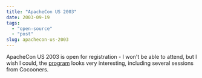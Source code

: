 ```yaml
---
title: "ApacheCon US 2003"
date: 2003-09-19
tags: 
  - "open-source"
  - "post"
slug: apachecon-us-2003
---
```


[](http://www.apachecon.com/2003/US/index.html)

ApacheCon US 2003 is open for registration - I won't be able to attend, but I wish I could, the [program](http://www.apachecon.com/2003/US/html/sessions.html) looks very interesting, including several sessions from Cocooners.
